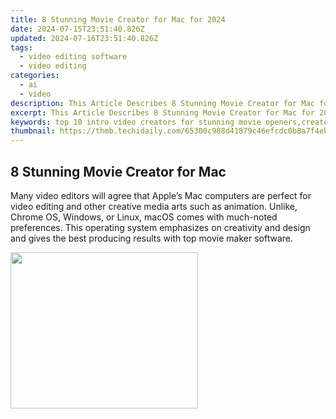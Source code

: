 ```yaml
---
title: 8 Stunning Movie Creator for Mac for 2024
date: 2024-07-15T23:51:40.826Z
updated: 2024-07-16T23:51:40.826Z
tags: 
  - video editing software
  - video editing
categories: 
  - ai
  - video
description: This Article Describes 8 Stunning Movie Creator for Mac for 2024
excerpt: This Article Describes 8 Stunning Movie Creator for Mac for 2024
keywords: top 10 intro video creators for stunning movie openers,create stunning videos best movie makers for win 10,ai animation 8 stunning movie creator for mac,mavericks movie maker how to create stunning videos,avs mac video editor create stunning videos,8 stunning movie creator for mac,create stunning movies online for free top 9 options
thumbnail: https://thmb.techidaily.com/65300c988d41879c46efcdc0b8a7f4ebdd53e06feae865a9a356c9f8b695aec3.jpg
---
```


## 8 Stunning Movie Creator for Mac

Many video editors will agree that Apple’s Mac computers are perfect for video editing and other creative media arts such as animation. Unlike, Chrome OS, Windows, or Linux, macOS comes with much-noted preferences. This operating system emphasizes on creativity and design and gives the best producing results with top movie maker software.



<ins class="adsbygoogle"
      style="display:block"
      data-ad-client="ca-pub-7571918770474297"
      data-ad-slot="8358498916"
      data-ad-format="auto"
      data-full-width-responsive="true"></ins>


<!-- affiliate ads begin -->
<a href="https://bluettius.sjv.io/c/5597632/2027209/17108" target="_top" id="2027209"><img src="//a.impactradius-go.com/display-ad/17108-2027209" border="0" alt="" width="300" height="250"/></a><img height="0" width="0" src="https://imp.pxf.io/i/5597632/2027209/17108" style="position:absolute;visibility:hidden;" border="0" />
<!-- affiliate ads end -->